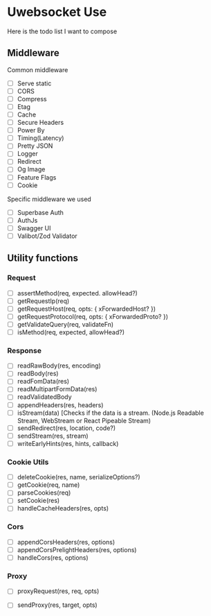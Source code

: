 # Uwebsocket Use

Here is the todo list I want to compose

## Middleware

Common middleware
- [ ] Serve static
- [ ] CORS
- [ ] Compress
- [ ] Etag
- [ ] Cache
- [ ] Secure Headers
- [ ] Power By
- [ ] Timing(Latency)
- [ ] Pretty JSON
- [ ] Logger
- [ ] Redirect
- [ ] Og Image
- [ ] Feature Flags
- [ ] Cookie

Specific middleware we used

- [ ] Superbase Auth
- [ ] AuthJs
- [ ] Swagger UI
- [ ] Valibot/Zod Validator

## Utility functions

### Request

- [ ] assertMethod(req, expected. allowHead?)
- [ ] getRequestIp(req)
- [ ] getRequestHost(req, opts: { xForwardedHost? })
- [ ] getRequestProtocol(req, opts: { xForwardedProto? })
- [ ] getValidateQuery(req, validateFn)
- [ ] isMethod(req, expected, allowHead?)

### Response

- [ ] readRawBody(res, encoding)
- [ ] readBody(res)
- [ ] readFomData(res)
- [ ] readMultipartFormData(res)
- [ ] readValidatedBody
- [ ] appendHeaders(res, headers)
- [ ] isStream(data) [Checks if the data is a stream. (Node.js Readable Stream, WebStream or React Pipeable Stream)
- [ ] sendRedirect(res, location, code?)
- [ ] sendStream(res, stream)
- [ ] writeEarlyHints(res, hints, callback)

### Cookie Utils
- [ ] deleteCookie(res, name, serializeOptions?)
- [ ] getCookie(req, name)
- [ ] parseCookies(req)
- [ ] setCookie(res)
- [ ] handleCacheHeaders(res, opts)

### Cors
- [ ] appendCorsHeaders(res, options)
- [ ] appendCorsPrelightHeaders(res, options)
- [ ] handleCors(res, options)

### Proxy
- [ ] proxyRequest(res, req, opts)
- [ ] sendProxy(res, target, opts)
   
